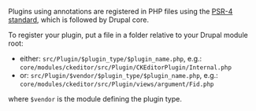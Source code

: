 Plugins using annotations are registered in PHP files using the [PSR-4 standard](https://github.com/php-fig/fig-standards/blob/master/accepted/PSR-4-autoloader.md), which is followed by Drupal core.

To register your plugin, put a file in a folder relative to your Drupal module root:

* either: `src/Plugin/$plugin_type/$plugin_name.php`, e.g.: `core/modules/ckeditor/src/Plugin/CKEditorPlugin/Internal.php`
* or: `src/Plugin/$vendor/$plugin_type/$plugin_name.php`, e.g.: `core/modules/ckeditor/src/Plugin/views/argument/Fid.php`

where `$vendor` is the module defining the plugin type.